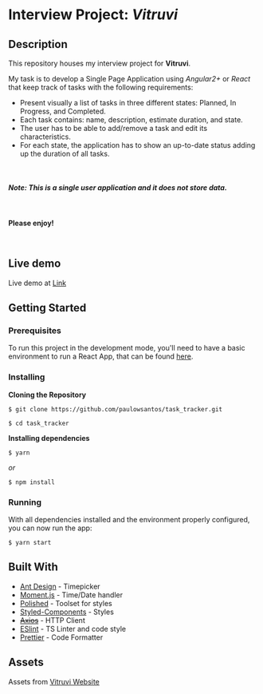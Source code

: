 # Interview Project: _Vitruvi_

## Description

This repository houses my interview project for **Vitruvi**.

My task is to develop a Single Page Application using _Angular2+_ or _React_ that keep track of tasks with the following requirements:

- Present visually a list of tasks in three different states: Planned, In Progress, and Completed.
- Each task contains: name, description, estimate duration, and state.
- The user has to be able to add/remove a task and edit its characteristics.
- For each state, the application has to show an up-to-date status adding up the duration of all tasks.

<br>

##### Note: _This is a single user application and it does not store data._

<br>

**Please enjoy!**

<br>

## Live demo

Live demo at [Link](https://priceless-mirzakhani-52566b.netlify.app/)

## Getting Started

### Prerequisites

To run this project in the development mode, you'll need to have a basic environment to run a React App, that can be found [here](https://reactjs.org/docs/getting-started.html).

### Installing

**Cloning the Repository**

```
$ git clone https://github.com/paulowsantos/task_tracker.git

$ cd task_tracker
```

**Installing dependencies**

```
$ yarn
```

_or_

```
$ npm install
```

### Running

With all dependencies installed and the environment properly configured, you can now run the app:

```
$ yarn start
```

## Built With

- [Ant Design](https://ant.design/components/time-picker/) - Timepicker
- [Moment.js](https://momentjs.com/) - Time/Date handler
- [Polished](https://polished.js.org/) - Toolset for styles
- [Styled-Components](https://www.styled-components.com/) - Styles
- [~~Axios~~](https://github.com/axios/axios) - HTTP Client
- [ESlint](https://eslint.org/) - TS Linter and code style
- [Prettier](https://prettier.io/) - Code Formatter

## Assets

Assets from [Vitruvi Website](https://www.vitruvisoftware.com/)
